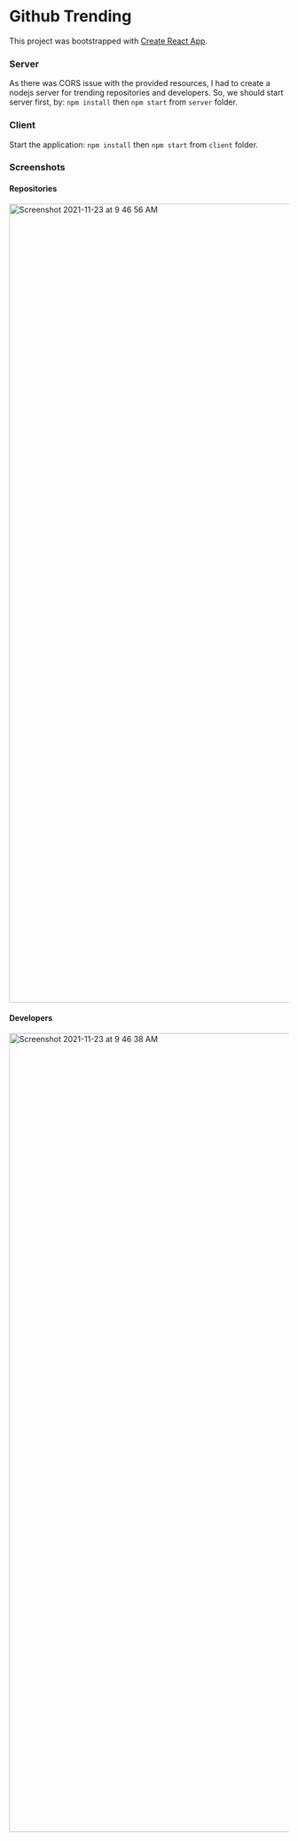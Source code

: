 # Github Trending

This project was bootstrapped with [Create React App](https://github.com/facebook/create-react-app).

### Server 
As there was CORS issue with the provided resources, I had to create a nodejs server for trending repositories and developers.
So, we should start server first, by:
`npm install` then `npm start` from `server` folder.

### Client
Start the application:
`npm install` then `npm start` from `client` folder.

### Screenshots

#### Repositories
<img width="1440" alt="Screenshot 2021-11-23 at 9 46 56 AM" src="https://user-images.githubusercontent.com/2399689/142977817-9d7b9edf-435c-47d0-bc4e-2f24ebc794c6.png">

#### Developers
<img width="1440" alt="Screenshot 2021-11-23 at 9 46 38 AM" src="https://user-images.githubusercontent.com/2399689/142977830-6b6a193b-6171-43d0-b871-9e3fd13da598.png">
